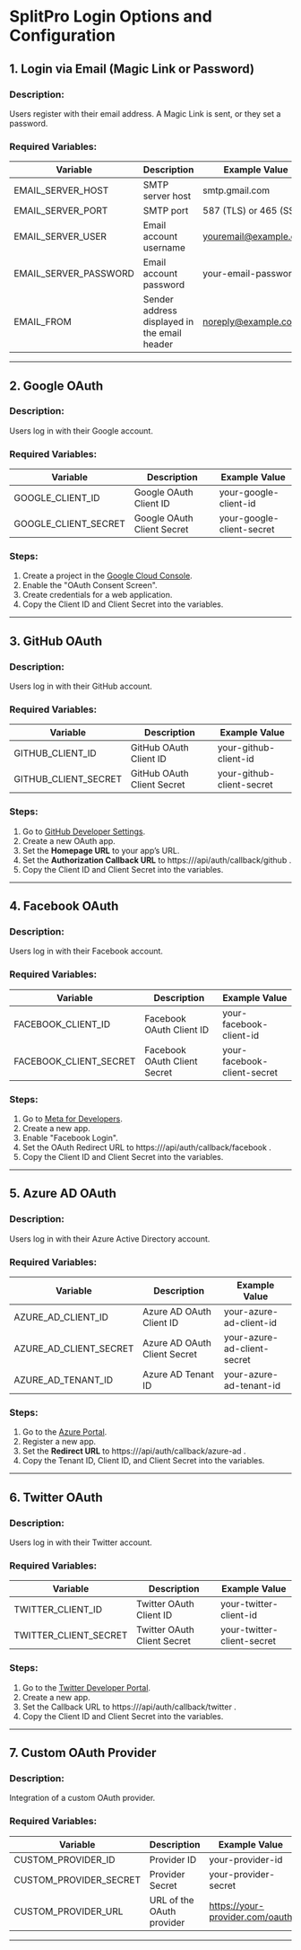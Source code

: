 # SplitPro Login Options and Configuration

## 1. Login via Email (Magic Link or Password)

### Description:
Users register with their email address. A Magic Link is sent, or they set a password.

### Required Variables:
| Variable               | Description                                           | Example Value                   |
|------------------------|-------------------------------------------------------|---------------------------------|
|  EMAIL_SERVER_HOST     | SMTP server host                                      |  smtp.gmail.com                 |
|  EMAIL_SERVER_PORT     | SMTP port                                             |  587  (TLS) or  465  (SSL)      |
|  EMAIL_SERVER_USER     | Email account username                                |  youremail@example.com          |
|  EMAIL_SERVER_PASSWORD | Email account password                                |  your-email-password            |
|  EMAIL_FROM            | Sender address displayed in the email header          |  noreply@example.com            |

---

## 2. Google OAuth

### Description:
Users log in with their Google account.

### Required Variables:
| Variable              | Description                                           | Example Value                   |
|-----------------------|-------------------------------------------------------|---------------------------------|
|  GOOGLE_CLIENT_ID     | Google OAuth Client ID                                |  your-google-client-id          |
|  GOOGLE_CLIENT_SECRET | Google OAuth Client Secret                            |  your-google-client-secret      |

### Steps:
1. Create a project in the [Google Cloud Console](https://console.cloud.google.com/).
2. Enable the "OAuth Consent Screen".
3. Create credentials for a web application.
4. Copy the Client ID and Client Secret into the variables.

---

## 3. GitHub OAuth

### Description:
Users log in with their GitHub account.

### Required Variables:
| Variable              | Description                                           | Example Value                   |
|-----------------------|-------------------------------------------------------|---------------------------------|
|  GITHUB_CLIENT_ID     | GitHub OAuth Client ID                                |  your-github-client-id          |
|  GITHUB_CLIENT_SECRET | GitHub OAuth Client Secret                            |  your-github-client-secret      |

### Steps:
1. Go to [GitHub Developer Settings](https://github.com/settings/developers).
2. Create a new OAuth app.
3. Set the **Homepage URL** to your app’s URL.
4. Set the **Authorization Callback URL** to  https://<your-app-domain>/api/auth/callback/github .
5. Copy the Client ID and Client Secret into the variables.

---

## 4. Facebook OAuth

### Description:
Users log in with their Facebook account.

### Required Variables:
| Variable                | Description                                           | Example Value                   |
|-------------------------|-------------------------------------------------------|---------------------------------|
|  FACEBOOK_CLIENT_ID     | Facebook OAuth Client ID                              |  your-facebook-client-id        |
|  FACEBOOK_CLIENT_SECRET | Facebook OAuth Client Secret                          |  your-facebook-client-secret    |

### Steps:
1. Go to [Meta for Developers](https://developers.facebook.com/).
2. Create a new app.
3. Enable "Facebook Login".
4. Set the OAuth Redirect URL to  https://<your-app-domain>/api/auth/callback/facebook .
5. Copy the Client ID and Client Secret into the variables.

---

## 5. Azure AD OAuth

### Description:
Users log in with their Azure Active Directory account.

### Required Variables:
| Variable                | Description                                           | Example Value                   |
|-------------------------|-------------------------------------------------------|---------------------------------|
|  AZURE_AD_CLIENT_ID     | Azure AD OAuth Client ID                              |  your-azure-ad-client-id        |
|  AZURE_AD_CLIENT_SECRET | Azure AD OAuth Client Secret                          |  your-azure-ad-client-secret    |
|  AZURE_AD_TENANT_ID     | Azure AD Tenant ID                                    |  your-azure-ad-tenant-id        |

### Steps:
1. Go to the [Azure Portal](https://portal.azure.com/).
2. Register a new app.
3. Set the **Redirect URL** to  https://<your-app-domain>/api/auth/callback/azure-ad .
4. Copy the Tenant ID, Client ID, and Client Secret into the variables.

---

## 6. Twitter OAuth

### Description:
Users log in with their Twitter account.

### Required Variables:
| Variable               | Description                                           | Example Value                   |
|------------------------|-------------------------------------------------------|---------------------------------|
|  TWITTER_CLIENT_ID     | Twitter OAuth Client ID                               |  your-twitter-client-id         |
|  TWITTER_CLIENT_SECRET | Twitter OAuth Client Secret                           |  your-twitter-client-secret     |

### Steps:
1. Go to the [Twitter Developer Portal](https://developer.twitter.com/).
2. Create a new app.
3. Set the Callback URL to  https://<your-app-domain>/api/auth/callback/twitter .
4. Copy the Client ID and Client Secret into the variables.

---

## 7. Custom OAuth Provider

### Description:
Integration of a custom OAuth provider.

### Required Variables:
| Variable                | Description                                           | Example Value                    |
|-------------------------|-------------------------------------------------------|----------------------------------|
|  CUSTOM_PROVIDER_ID     | Provider ID                                           |  your-provider-id                |
|  CUSTOM_PROVIDER_SECRET | Provider Secret                                       |  your-provider-secret            |
|  CUSTOM_PROVIDER_URL    | URL of the OAuth provider                             |  https://your-provider.com/oauth |

---
